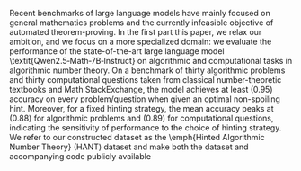 Recent benchmarks of large language models have mainly focused on general mathematics problems and the currently infeasible objective of automated theorem-proving. In the first part this paper, we relax our ambition, and we focus on a more specialized domain: we evaluate the performance of the state-of-the-art large language model \textit{Qwen2.5‑Math‑7B‑Instruct} on algorithmic and computational tasks in algorithmic number theory. On a benchmark of thirty algorithmic problems and thirty computational questions taken from classical number-theoretic textbooks and Math StackExchange, the model achieves at least \(0.95\) accuracy on every problem/question when given an optimal non-spoiling hint. Moreover, for a fixed hinting strategy, the mean accuracy peaks at \(0.88\) for algorithmic problems and \(0.89\) for computational questions, indicating the sensitivity of performance to the choice of hinting strategy. We refer to our constructed dataset as the \emph{Hinted Algorithmic Number Theory} (HANT) dataset and make both the dataset and accompanying code publicly available 
